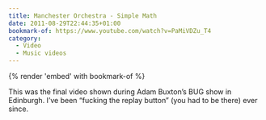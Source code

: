 ```yaml
---
title: Manchester Orchestra - Simple Math
date: 2011-08-29T22:44:35+01:00
bookmark-of: https://www.youtube.com/watch?v=PaMiVDZu_T4
category:
  - Video
  - Music videos
---
```

{% render 'embed' with bookmark-of %}

This was the final video shown during Adam Buxton’s BUG show in Edinburgh. I’ve been “fucking the replay button” (you had to be there) ever since.
